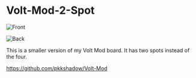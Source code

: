 # Volt-Mod-2-Spot

![Front](https://i.imgur.com/0BTkI2Q.png)

![Back](https://i.imgur.com/wtcQmXU.png)

This is a smaller version of my Volt Mod board. It has two spots instead of the four. 

https://github.com/pkkshadow/Volt-Mod


